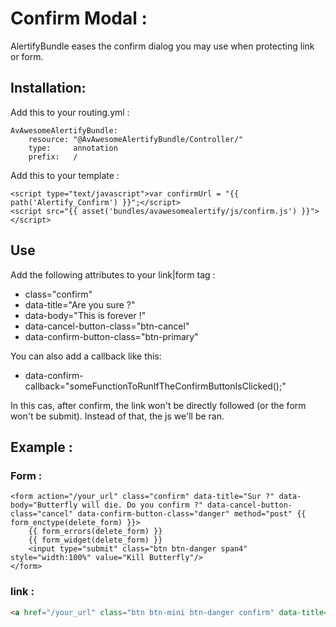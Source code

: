 Confirm Modal :
=========

AlertifyBundle eases the confirm dialog you may use when protecting link or form.

## Installation:

Add this to your routing.yml :

	AvAwesomeAlertifyBundle:
	    resource: "@AvAwesomeAlertifyBundle/Controller/"
	    type:     annotation
	    prefix:   /

Add this to your template :


    <script type="text/javascript">var confirmUrl = "{{ path('Alertify_Confirm') }}";</script>
    <script src="{{ asset('bundles/avawesomealertify/js/confirm.js') }}"></script>


## Use

Add the following attributes to your link|form tag :

- class="confirm"
- data-title="Are you sure ?"
- data-body="This is forever !"
- data-cancel-button-class="btn-cancel"
- data-confirm-button-class="btn-primary"

You can also add a callback like this:
 
- data-confirm-callback="someFunctionToRunIfTheConfirmButtonIsClicked();"

In this cas, after confirm, the link won't be directly followed (or the form won't be submit).
Instead of that, the js we'll be ran.

## Example :

### Form :

	<form action="/your_url" class="confirm" data-title="Sur ?" data-body="Butterfly will die. Do you confirm ?" data-cancel-button-class="cancel" data-confirm-button-class="danger" method="post" {{ form_enctype(delete_form) }}>
		{{ form_errors(delete_form) }}
		{{ form_widget(delete_form) }}
        <input type="submit" class="btn btn-danger span4" style="width:100%" value="Kill Butterfly"/>
    </form>

### link :

```html
<a href="/your_url" class="btn btn-mini btn-danger confirm" data-title="Are you sure ?" data-body="Kittens will suffer ! Do you confirm ?" data-cancel-button-class="cancel" data-confirm-button-class="danger">Burn some cats</a>
```
